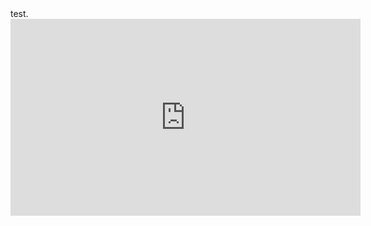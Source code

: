<html lang="{{ site.lang | default: "en-US" }}">
  <body>
    <main id="contents" class="main-content" role="main">
      test.
<iframe width="560" height="315" src="https://www.youtube.com/embed/s3oAvTPD62Y" frameborder="0" allow="accelerometer; autoplay; encrypted-media; gyroscope; picture-in-picture" allowfullscreen></iframe>
    </main>
  </body>
</html>
